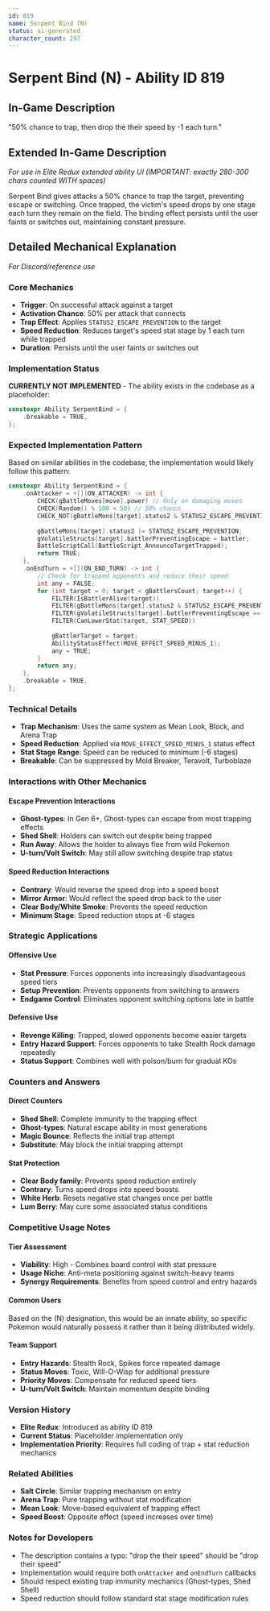 ```yaml
---
id: 819
name: Serpent Bind (N)
status: ai-generated
character_count: 297
---
```


# Serpent Bind (N) - Ability ID 819

## In-Game Description
"50% chance to trap, then drop the their speed by -1 each turn."

## Extended In-Game Description
*For use in Elite Redux extended ability UI (IMPORTANT: exactly 280-300 chars counted WITH spaces)*

Serpent Bind gives attacks a 50% chance to trap the target, preventing escape or switching. Once trapped, the victim's speed drops by one stage each turn they remain on the field. The binding effect persists until the user faints or switches out, maintaining constant pressure.

## Detailed Mechanical Explanation
*For Discord/reference use*

### Core Mechanics
- **Trigger**: On successful attack against a target
- **Activation Chance**: 50% per attack that connects
- **Trap Effect**: Applies `STATUS2_ESCAPE_PREVENTION` to the target
- **Speed Reduction**: Reduces target's speed stat stage by 1 each turn while trapped
- **Duration**: Persists until the user faints or switches out

### Implementation Status
**CURRENTLY NOT IMPLEMENTED** - The ability exists in the codebase as a placeholder:
```cpp
constexpr Ability SerpentBind = {
    .breakable = TRUE,
};
```

### Expected Implementation Pattern
Based on similar abilities in the codebase, the implementation would likely follow this pattern:

```cpp
constexpr Ability SerpentBind = {
    .onAttacker = +[](ON_ATTACKER) -> int {
        CHECK(gBattleMoves[move].power) // Only on damaging moves
        CHECK(Random() % 100 < 50) // 50% chance
        CHECK_NOT(gBattleMons[target].status2 & STATUS2_ESCAPE_PREVENTION) // Not already trapped
        
        gBattleMons[target].status2 |= STATUS2_ESCAPE_PREVENTION;
        gVolatileStructs[target].battlerPreventingEscape = battler;
        BattleScriptCall(BattleScript_AnnounceTargetTrapped);
        return TRUE;
    },
    .onEndTurn = +[](ON_END_TURN) -> int {
        // Check for trapped opponents and reduce their speed
        int any = FALSE;
        for (int target = 0; target < gBattlersCount; target++) {
            FILTER(IsBattlerAlive(target))
            FILTER(gBattleMons[target].status2 & STATUS2_ESCAPE_PREVENTION)
            FILTER(gVolatileStructs[target].battlerPreventingEscape == battler)
            FILTER(CanLowerStat(target, STAT_SPEED))
            
            gBattlerTarget = target;
            AbilityStatusEffect(MOVE_EFFECT_SPEED_MINUS_1);
            any = TRUE;
        }
        return any;
    },
    .breakable = TRUE,
};
```

### Technical Details
- **Trap Mechanism**: Uses the same system as Mean Look, Block, and Arena Trap
- **Speed Reduction**: Applied via `MOVE_EFFECT_SPEED_MINUS_1` status effect
- **Stat Stage Range**: Speed can be reduced to minimum (-6 stages)
- **Breakable**: Can be suppressed by Mold Breaker, Teravolt, Turboblaze

### Interactions with Other Mechanics

#### Escape Prevention Interactions
- **Ghost-types**: In Gen 6+, Ghost-types can escape from most trapping effects
- **Shed Shell**: Holders can switch out despite being trapped
- **Run Away**: Allows the holder to always flee from wild Pokemon
- **U-turn/Volt Switch**: May still allow switching despite trap status

#### Speed Reduction Interactions
- **Contrary**: Would reverse the speed drop into a speed boost
- **Mirror Armor**: Would reflect the speed drop back to the user
- **Clear Body/White Smoke**: Prevents the speed reduction
- **Minimum Stage**: Speed reduction stops at -6 stages

### Strategic Applications

#### Offensive Use
- **Stat Pressure**: Forces opponents into increasingly disadvantageous speed tiers
- **Setup Prevention**: Prevents opponents from switching to answers
- **Endgame Control**: Eliminates opponent switching options late in battle

#### Defensive Use
- **Revenge Killing**: Trapped, slowed opponents become easier targets
- **Entry Hazard Support**: Forces opponents to take Stealth Rock damage repeatedly
- **Status Support**: Combines well with poison/burn for gradual KOs

### Counters and Answers

#### Direct Counters
- **Shed Shell**: Complete immunity to the trapping effect
- **Ghost-types**: Natural escape ability in most generations
- **Magic Bounce**: Reflects the initial trap attempt
- **Substitute**: May block the initial trapping attempt

#### Stat Protection
- **Clear Body family**: Prevents speed reduction entirely
- **Contrary**: Turns speed drops into speed boosts
- **White Herb**: Resets negative stat changes once per battle
- **Lum Berry**: May cure some associated status conditions

### Competitive Usage Notes

#### Tier Assessment
- **Viability**: High - Combines board control with stat pressure
- **Usage Niche**: Anti-meta positioning against switch-heavy teams
- **Synergy Requirements**: Benefits from speed control and entry hazards

#### Common Users
Based on the (N) designation, this would be an innate ability, so specific Pokemon would naturally possess it rather than it being distributed widely.

#### Team Support
- **Entry Hazards**: Stealth Rock, Spikes force repeated damage
- **Status Moves**: Toxic, Will-O-Wisp for additional pressure
- **Priority Moves**: Compensate for reduced speed tiers
- **U-turn/Volt Switch**: Maintain momentum despite binding

### Version History
- **Elite Redux**: Introduced as ability ID 819
- **Current Status**: Placeholder implementation only
- **Implementation Priority**: Requires full coding of trap + stat reduction mechanics

### Related Abilities
- **Salt Circle**: Similar trapping mechanism on entry
- **Arena Trap**: Pure trapping without stat modification
- **Mean Look**: Move-based equivalent of trapping effect
- **Speed Boost**: Opposite effect (speed increases over time)

### Notes for Developers
- The description contains a typo: "drop the their speed" should be "drop their speed"
- Implementation would require both `onAttacker` and `onEndTurn` callbacks
- Should respect existing trap immunity mechanics (Ghost-types, Shed Shell)
- Speed reduction should follow standard stat stage modification rules